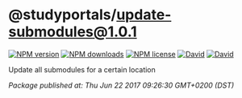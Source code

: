 # @studyportals/update-submodules@1.0.1

[![NPM version](https://img.shields.io/npm/v/@studyportals/update-submodules.svg?style=flat)](https://www.npmjs.com/package/@studyportals/update-submodules "View this project on NPM")
[![NPM downloads](https://img.shields.io/npm/dm/@studyportals/update-submodules.svg?style=flat)](https://www.npmjs.com/package/@studyportals/update-submodules "View this project on NPM")
[![NPM license](https://img.shields.io/npm/l/@studyportals/update-submodules.svg?style=flat)](https://www.npmjs.com/package/@studyportals/update-submodules "View this project on NPM")
[![David](https://img.shields.io/david/studyportals/update-submodules.svg?style=flat)](https://david-dm.org/studyportals/update-submodules)
[![David](https://img.shields.io/david/dev/studyportals/update-submodules.svg?style=flat)](https://david-dm.org/studyportals/update-submodules#info=devDependencies)

Update all submodules for a certain location


_Package published at: Thu Jun 22 2017 09:26:30 GMT+0200 (DST)_
